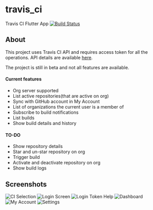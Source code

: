 # travis_ci

Travis CI Flutter App [![Build Status](https://travis-ci.org/Flutter-OpenHub/travis_ci.svg?branch=master)](https://travis-ci.org/Flutter-OpenHub/travis_ci)

## About

This project uses Travis CI API and requires access token for all the operations. API details are available [here](https://developer.travis-ci.com).

The project is still in beta and not all features are available.

#### Current features

- Org server supported
- List active repositories(that are active on org)
- Sync with GitHub account in My Account
- List of organizations the current user is a member of
- Subscribe to build notifications
- List builds
- Show build details and history


#### TO-DO

- Show repository details
- Star and un-star repository on org
- Trigger build
- Activate and deactivate repository on org
- Show build logs


## Screenshots

![CI Selection](/screenshots/screen1.jpg)
![Login Screen](/screenshots/screen2.jpg)
![Login Token Help](/screenshots/screen3.jpg)
![Dashboard](/screenshots/screen4.jpg)
![My Account](/screenshots/screen5.jpg)
![Settings](/screenshots/screen6.jpg)


